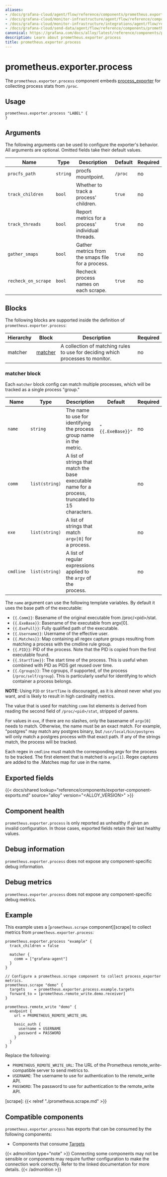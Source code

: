 ```yaml
---
aliases:
- /docs/grafana-cloud/agent/flow/reference/components/prometheus.exporter.process/
- /docs/grafana-cloud/monitor-infrastructure/agent/flow/reference/components/prometheus.exporter.process/
- /docs/grafana-cloud/monitor-infrastructure/integrations/agent/flow/reference/components/prometheus.exporter.process/
- /docs/grafana-cloud/send-data/agent/flow/reference/components/prometheus.exporter.process/
canonical: https://grafana.com/docs/alloy/latest/reference/components/prometheus.exporter.process/
description: Learn about prometheus.exporter.process
title: prometheus.exporter.process
---
```


# prometheus.exporter.process

The `prometheus.exporter.process` component embeds
[process_exporter](https://github.com/ncabatoff/process-exporter) for collecting process stats from `/proc`.

## Usage

```river
prometheus.exporter.process "LABEL" {
}
```

## Arguments

The following arguments can be used to configure the exporter's behavior.
All arguments are optional. Omitted fields take their default values.

| Name                | Type     | Description                                       | Default | Required |
| ------------------- | -------- | ------------------------------------------------- | ------- | -------- |
| `procfs_path`       | `string` | procfs mountpoint.                                | `/proc` | no       |
| `track_children`    | `bool`   | Whether to track a process' children.             | `true`  | no       |
| `track_threads`     | `bool`   | Report metrics for a process' individual threads. | `true`  | no       |
| `gather_smaps`      | `bool`   | Gather metrics from the smaps file for a process. | `true`  | no       |
| `recheck_on_scrape` | `bool`   | Recheck process names on each scrape.             | `true`  | no       |

## Blocks

The following blocks are supported inside the definition of `prometheus.exporter.process`:

| Hierarchy | Block       | Description                                                                    | Required |
| --------- | ----------- | ------------------------------------------------------------------------------ | -------- |
| matcher   | [matcher][] | A collection of matching rules to use for deciding which processes to monitor. | no       |

[matcher]: #matcher-block

### matcher block

Each `matcher` block config can match multiple processes, which will be tracked as a single process "group."

| Name      | Type           | Description                                                                                      | Default          | Required |
| --------- | -------------- | ------------------------------------------------------------------------------------------------ | ---------------- | -------- |
| `name`    | `string`       | The name to use for identifying the process group name in the metric.                            | `"{{.ExeBase}}"` | no       |
| `comm`    | `list(string)` | A list of strings that match the base executable name for a process, truncated to 15 characters. |                  | no       |
| `exe`     | `list(string)` | A list of strings that match `argv[0]` for a process.                                            |                  | no       |
| `cmdline` | `list(string)` | A list of regular expressions applied to the `argv` of the process.                              |                  | no       |

The `name` argument can use the following template variables. By default it uses the base path of the executable:

- `{{.Comm}}`: Basename of the original executable from /proc/\<pid\>/stat.
- `{{.ExeBase}}`: Basename of the executable from argv[0].
- `{{.ExeFull}}`: Fully qualified path of the executable.
- `{{.Username}}`: Username of the effective user.
- `{{.Matches}}`: Map containing all regex capture groups resulting from matching a process with the cmdline rule group.
- `{{.PID}}`: PID of the process. Note that the PID is copied from the first executable found.
- `{{.StartTime}}`: The start time of the process. This is useful when combined with PID as PIDS get reused over time.
- `{{.Cgroups}}`: The cgroups, if supported, of the process (`/proc/self/cgroup`). This is particularly useful for identifying to which container a process belongs.

**NOTE**: Using `PID` or `StartTime` is discouraged, as it is almost never what you want, and is likely to result in high cardinality metrics.

The value that is used for matching `comm` list elements is derived from reading the second field of `/proc/<pid>/stat`, stripped of parens.

For values in `exe`, if there are no slashes, only the basename of `argv[0]` needs to match. Otherwise, the name must be an exact match. For example, "postgres" may match any postgres binary, but `/usr/local/bin/postgres` will only match a postgres process with that exact path. If any of the strings match, the process will be tracked.

Each regex in `cmdline` must match the corresponding argv for the process to be tracked. The first element that is matched is `argv[1]`. Regex captures are added to the .Matches map for use in the name.

## Exported fields

{{< docs/shared lookup="reference/components/exporter-component-exports.md" source="alloy" version="<ALLOY_VERSION>" >}}

## Component health

`prometheus.exporter.process` is only reported as unhealthy if given
an invalid configuration. In those cases, exported fields retain their last
healthy values.

## Debug information

`prometheus.exporter.process` does not expose any component-specific
debug information.

## Debug metrics

`prometheus.exporter.process` does not expose any component-specific
debug metrics.

## Example

This example uses a [`prometheus.scrape` component][scrape] to collect metrics
from `prometheus.exporter.process`:

```river
prometheus.exporter.process "example" {
  track_children = false

  matcher {
    comm = ["grafana-agent"]
  }
}

// Configure a prometheus.scrape component to collect process_exporter metrics.
prometheus.scrape "demo" {
  targets    = prometheus.exporter.process.example.targets
  forward_to = [prometheus.remote_write.demo.receiver]
}

prometheus.remote_write "demo" {
  endpoint {
    url = PROMETHEUS_REMOTE_WRITE_URL

    basic_auth {
      username = USERNAME
      password = PASSWORD
    }
  }
}
```

Replace the following:

- `PROMETHEUS_REMOTE_WRITE_URL`: The URL of the Prometheus remote_write-compatible server to send metrics to.
- `USERNAME`: The username to use for authentication to the remote_write API.
- `PASSWORD`: The password to use for authentication to the remote_write API.

[scrape]: {{< relref "./prometheus.scrape.md" >}}

<!-- START GENERATED COMPATIBLE COMPONENTS -->

## Compatible components

`prometheus.exporter.process` has exports that can be consumed by the following components:

- Components that consume [Targets](../../compatibility/#targets-consumers)

{{< admonition type="note" >}}
Connecting some components may not be sensible or components may require further configuration to make the connection work correctly.
Refer to the linked documentation for more details.
{{< /admonition >}}

<!-- END GENERATED COMPATIBLE COMPONENTS -->
